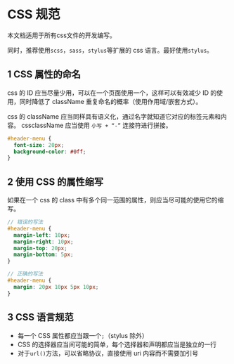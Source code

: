 # CSS 规范

<Description author="jeremyjone" version="v1" />

本文档适用于所有css文件的开发编写。

同时，推荐使用`scss`，`sass`，`stylus`等扩展的 css 语言。最好使用`stylus`。

## 1 CSS 属性的命名

css 的 ID 应当尽量少用，可以在一个页面使用一个，这样可以有效减少 ID 的使用，同时降低了 className 重复命名的概率（使用作用域/嵌套方式）。

css 的 className 应当同样具有语义化，通过名字就知道它对应的标签元素和内容。
cssclassName 应当使用 `小写 + “-”` 连接符进行拼接。

```scss
#header-menu {
  font-size: 20px;
  background-color: #0ff;
}
```

## 2 使用 CSS 的属性缩写

如果在一个 css 的 class 中有多个同一范围的属性，则应当尽可能的使用它的缩写。

```scss
// 错误的写法
#header-menu {
  margin-left: 10px;
  margin-right: 10px;
  margin-top: 20px;
  margin-bottom: 5px;
}

// 正确的写法
#header-menu {
  margin: 20px 10px 5px 10px;
}
```

## 3 CSS 语言规范

- 每一个 CSS 属性都应当跟一个`;`（stylus 除外）
- CSS 的选择器应当间可能的简单，每个选择器和声明都应当是独立的一行
- 对于`url()`方法，可以省略协议，直接使用 uri 内容而不需要加引号
